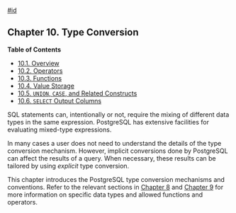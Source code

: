 [#id](#TYPECONV)

## Chapter 10. Type Conversion

**Table of Contents**

- [10.1. Overview](typeconv-overview)
- [10.2. Operators](typeconv-oper)
- [10.3. Functions](typeconv-func)
- [10.4. Value Storage](typeconv-query)
- [10.5. `UNION`, `CASE`, and Related Constructs](typeconv-union-case)
- [10.6. `SELECT` Output Columns](typeconv-select)

SQL statements can, intentionally or not, require the mixing of different data types in the same expression. PostgreSQL has extensive facilities for evaluating mixed-type expressions.

In many cases a user does not need to understand the details of the type conversion mechanism. However, implicit conversions done by PostgreSQL can affect the results of a query. When necessary, these results can be tailored by using _explicit_ type conversion.

This chapter introduces the PostgreSQL type conversion mechanisms and conventions. Refer to the relevant sections in [Chapter 8](datatype) and [Chapter 9](functions) for more information on specific data types and allowed functions and operators.
